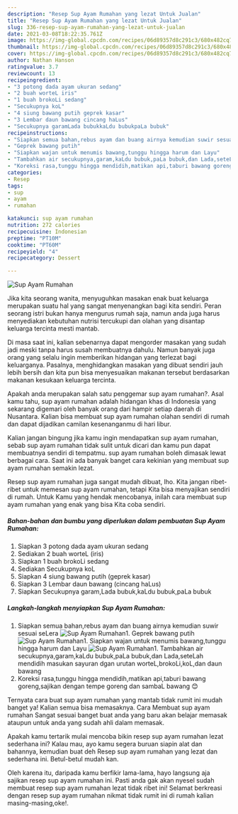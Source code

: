 ```yaml
---
description: "Resep Sup Ayam Rumahan yang lezat Untuk Jualan"
title: "Resep Sup Ayam Rumahan yang lezat Untuk Jualan"
slug: 336-resep-sup-ayam-rumahan-yang-lezat-untuk-jualan
date: 2021-03-08T18:22:35.761Z
image: https://img-global.cpcdn.com/recipes/06d89357d8c291c3/680x482cq70/sup-ayam-rumahan-foto-resep-utama.jpg
thumbnail: https://img-global.cpcdn.com/recipes/06d89357d8c291c3/680x482cq70/sup-ayam-rumahan-foto-resep-utama.jpg
cover: https://img-global.cpcdn.com/recipes/06d89357d8c291c3/680x482cq70/sup-ayam-rumahan-foto-resep-utama.jpg
author: Nathan Hanson
ratingvalue: 3.7
reviewcount: 13
recipeingredient:
- "3 potong dada ayam ukuran sedang"
- "2 buah worteL iris"
- "1 buah brokoLi sedang"
- "Secukupnya koL"
- "4 siung bawang putih geprek kasar"
- "3 Lembar daun bawang cincang haLus"
- "Secukupnya garamLada bubukkaLdu bubukpaLa bubuk"
recipeinstructions:
- "Siapkan semua bahan,rebus ayam dan buang airnya kemudian suwir sesuai seLera"
- "Geprek bawang putih"
- "Siapkan wajan untuk menumis bawang,tunggu hingga harum dan Layu"
- "Tambahkan air secukupnya,garam,kaLdu bubuk,paLa bubuk,dan Lada,seteLah mendidih masukan sayuran dgan urutan worteL,brokoLi,koL,dan daun bawang"
- "Koreksi rasa,tunggu hingga mendidih,matikan api,taburi bawang goreng,sajikan dengan tempe goreng dan sambaL bawang 😊"
categories:
- Resep
tags:
- sup
- ayam
- rumahan

katakunci: sup ayam rumahan 
nutrition: 272 calories
recipecuisine: Indonesian
preptime: "PT10M"
cooktime: "PT60M"
recipeyield: "4"
recipecategory: Dessert

---
```



![Sup Ayam Rumahan](https://img-global.cpcdn.com/recipes/06d89357d8c291c3/680x482cq70/sup-ayam-rumahan-foto-resep-utama.jpg)

Jika kita seorang wanita, menyuguhkan masakan enak buat keluarga merupakan suatu hal yang sangat menyenangkan bagi kita sendiri. Peran seorang istri bukan hanya mengurus rumah saja, namun anda juga harus menyediakan kebutuhan nutrisi tercukupi dan olahan yang disantap keluarga tercinta mesti mantab.

Di masa  saat ini, kalian sebenarnya dapat mengorder masakan yang sudah jadi meski tanpa harus susah membuatnya dahulu. Namun banyak juga orang yang selalu ingin memberikan hidangan yang terlezat bagi keluarganya. Pasalnya, menghidangkan masakan yang dibuat sendiri jauh lebih bersih dan kita pun bisa menyesuaikan makanan tersebut berdasarkan makanan kesukaan keluarga tercinta. 



Apakah anda merupakan salah satu penggemar sup ayam rumahan?. Asal kamu tahu, sup ayam rumahan adalah hidangan khas di Indonesia yang sekarang digemari oleh banyak orang dari hampir setiap daerah di Nusantara. Kalian bisa membuat sup ayam rumahan olahan sendiri di rumah dan dapat dijadikan camilan kesenanganmu di hari libur.

Kalian jangan bingung jika kamu ingin mendapatkan sup ayam rumahan, sebab sup ayam rumahan tidak sulit untuk dicari dan kamu pun dapat membuatnya sendiri di tempatmu. sup ayam rumahan boleh dimasak lewat berbagai cara. Saat ini ada banyak banget cara kekinian yang membuat sup ayam rumahan semakin lezat.

Resep sup ayam rumahan juga sangat mudah dibuat, lho. Kita jangan ribet-ribet untuk memesan sup ayam rumahan, tetapi Kita bisa menyajikan sendiri di rumah. Untuk Kamu yang hendak mencobanya, inilah cara membuat sup ayam rumahan yang enak yang bisa Kita coba sendiri.

<!--inarticleads1-->

##### Bahan-bahan dan bumbu yang diperlukan dalam pembuatan Sup Ayam Rumahan:

1. Siapkan 3 potong dada ayam ukuran sedang
1. Sediakan 2 buah worteL (iris)
1. Siapkan 1 buah brokoLi sedang
1. Sediakan Secukupnya koL
1. Siapkan 4 siung bawang putih (geprek kasar)
1. Siapkan 3 Lembar daun bawang (cincang haLus)
1. Siapkan Secukupnya garam,Lada bubuk,kaLdu bubuk,paLa bubuk




<!--inarticleads2-->

##### Langkah-langkah menyiapkan Sup Ayam Rumahan:

1. Siapkan semua bahan,rebus ayam dan buang airnya kemudian suwir sesuai seLera
<img src="https://img-global.cpcdn.com/steps/b6f7515aa79624d5/160x128cq70/sup-ayam-rumahan-langkah-memasak-1-foto.jpg" alt="Sup Ayam Rumahan">1. Geprek bawang putih
<img src="https://img-global.cpcdn.com/steps/0c4af6be469fa5b8/160x128cq70/sup-ayam-rumahan-langkah-memasak-2-foto.jpg" alt="Sup Ayam Rumahan">1. Siapkan wajan untuk menumis bawang,tunggu hingga harum dan Layu
<img src="https://img-global.cpcdn.com/steps/c046eea6df646eb6/160x128cq70/sup-ayam-rumahan-langkah-memasak-3-foto.jpg" alt="Sup Ayam Rumahan">1. Tambahkan air secukupnya,garam,kaLdu bubuk,paLa bubuk,dan Lada,seteLah mendidih masukan sayuran dgan urutan worteL,brokoLi,koL,dan daun bawang
1. Koreksi rasa,tunggu hingga mendidih,matikan api,taburi bawang goreng,sajikan dengan tempe goreng dan sambaL bawang 😊




Ternyata cara buat sup ayam rumahan yang mantab tidak rumit ini mudah banget ya! Kalian semua bisa memasaknya. Cara Membuat sup ayam rumahan Sangat sesuai banget buat anda yang baru akan belajar memasak ataupun untuk anda yang sudah ahli dalam memasak.

Apakah kamu tertarik mulai mencoba bikin resep sup ayam rumahan lezat sederhana ini? Kalau mau, ayo kamu segera buruan siapin alat dan bahannya, kemudian buat deh Resep sup ayam rumahan yang lezat dan sederhana ini. Betul-betul mudah kan. 

Oleh karena itu, daripada kamu berfikir lama-lama, hayo langsung aja sajikan resep sup ayam rumahan ini. Pasti anda gak akan nyesel sudah membuat resep sup ayam rumahan lezat tidak ribet ini! Selamat berkreasi dengan resep sup ayam rumahan nikmat tidak rumit ini di rumah kalian masing-masing,oke!.


